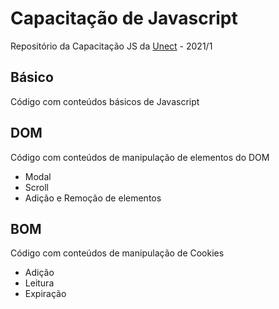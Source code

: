 # Capacitação de Javascript
Repositório da Capacitação JS da <a href="https://unect.com.br" target="_blank">Unect</a> - 2021/1

## Básico
Código com conteúdos básicos de Javascript

## DOM
Código com conteúdos de manipulação de elementos do DOM
* Modal
* Scroll
* Adição e Remoção de elementos

## BOM
Código com conteúdos de manipulação de Cookies
* Adição
* Leitura
* Expiração

